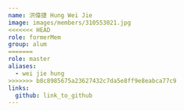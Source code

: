 ```yaml
---
name: 洪偉捷 Hung Wei Jie 
image: images/members/310553021.jpg 
<<<<<<< HEAD
role: formerMem
group: alum
=======
role: master
aliases:
  - wei jie hung
>>>>>>> b8c8985675a23627432c7da5e8ff9e8eabca77c9
links:
  github: link_to_github 
---
```

